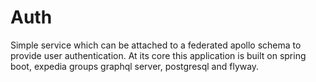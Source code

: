 # Auth

Simple service which can be attached to a federated apollo schema to provide user authentication. At its core this application is built on spring boot, expedia groups graphql server, postgresql and flyway.
